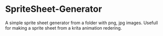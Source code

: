 # SpriteSheet-Generator
A simple sprite sheet generator from a folder with png, jpg images.
Usefull for making a sprite sheet from a krita animation redering.
